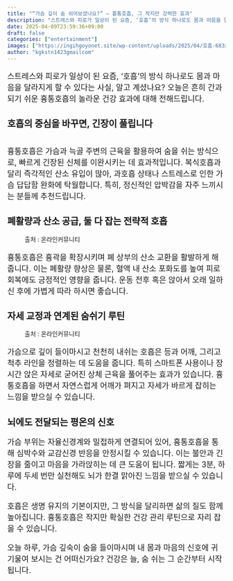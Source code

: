 ```yaml
---
title: "“가슴 깊이 숨 쉬어보셨나요?” – 흉통호흡, 그 작지만 강력한 효과"
description: "스트레스와 피로가 일상이 된 요즘, ‘호흡’의 방식 하나로도 몸과 마음을 달라지게 할 수 있다는 사실, 알고 계셨나요? 오늘은 흔히 간과되기 쉬운 흉통호흡의 놀라운 건강 효과에 대해 전해드립니다."
date: 2025-04-09T23:59:36+09:00
draft: false
categories: ["entertainment"]
images: ["https://ingihgoyonet.site/wp-content/uploads/2025/04/호흡-683x1024.jpg", "https://ingihgoyonet.site/wp-content/uploads/2025/04/폐-683x1024.jpg", "https://ingihgoyonet.site/wp-content/uploads/2025/04/자세-684x1024.jpg"]
author: "kgkstn1423gmailcom"
---
```


<p style="font-size:18px">스트레스와 피로가 일상이 된 요즘, ‘호흡’의 방식 하나로도 몸과 마음을 달라지게 할 수 있다는 사실, 알고 계셨나요? 오늘은 흔히 간과되기 쉬운 흉통호흡의 놀라운 건강 효과에 대해 전해드립니다.</p> <h2 >호흡의 중심을 바꾸면, 긴장이 풀립니다</h2> <figure ><img src="https://ingihgoyonet.site/wp-content/uploads/2025/04/호흡-683x1024.jpg" alt="" style="aspect-ratio:16/9;object-fit:cover"/></figure> <p style="font-size:18px">흉통호흡은 가슴과 늑골 주변의 근육을 활용하여 숨을 쉬는 방식으로, 빠르게 긴장된 신체를 이완시키는 데 효과적입니다. 복식호흡과 달리 즉각적인 산소 유입이 많아, 과호흡 상태나 스트레스로 인한 가슴 답답함 완화에 탁월합니다. 특히, 정신적인 압박감을 자주 느끼시는 분들께 추천드립니다.</p> <h2 >폐활량과 산소 공급, 둘 다 잡는 전략적 호흡</h2> <figure ><img src="https://ingihgoyonet.site/wp-content/uploads/2025/04/폐-683x1024.jpg" alt="" style="aspect-ratio:16/9;object-fit:cover"/><figcaption >출처 : 온라인커뮤니티</figcaption></figure> <p style="font-size:18px">흉통호흡은 흉곽을 확장시키며 폐 상부의 산소 교환을 활발하게 해줍니다. 이는 폐활량 향상은 물론, 혈액 내 산소 포화도를 높여 피로 회복에도 긍정적인 영향을 줍니다. 운동 전후 혹은 앉아서 오래 일하신 후에 가볍게 따라 하시면 좋습니다.</p> <h2 ><strong>자세 교정과 연계된 숨쉬기 루틴</strong></h2> <figure ><img src="https://ingihgoyonet.site/wp-content/uploads/2025/04/자세-684x1024.jpg" alt="" style="aspect-ratio:16/9;object-fit:cover"/><figcaption >출처 : 온라인커뮤니티</figcaption></figure> <p style="font-size:18px">가슴으로 깊이 들이마시고 천천히 내쉬는 호흡은 등과 어깨, 그리고 척추 라인을 정렬하는 데 도움을 줍니다. 특히 스마트폰 사용이나 장시간 앉은 자세로 굳어진 상체 근육을 풀어주는 효과가 있습니다. 흉통호흡을 하면서 자연스럽게 어깨가 펴지고 자세가 바르게 잡히는 느낌을 받으실 수 있습니다.</p> <h2 ><strong>뇌에도 전달되는 평온의 신호</strong></h2> <p style="font-size:18px">가슴 부위는 자율신경계와 밀접하게 연결되어 있어, 흉통호흡을 통해 심박수와 교감신경 반응을 안정시킬 수 있습니다. 이는 불안과 긴장을 줄이고 마음을 가라앉히는 데 큰 도움이 됩니다. 짧게는 3분, 하루에 두세 번만 실천해도 뇌가 한결 맑아진 느낌을 받으실 수 있습니다.</p> <p style="font-size:18px">호흡은 생명 유지의 기본이지만, 그 방식을 달리하면 삶의 질도 함께 높아집니다. 흉통호흡은 작지만 확실한 건강 관리 루틴으로 자리 잡을 수 있습니다.</p> <p style="font-size:18px">오늘 하루, 가슴 깊숙이 숨을 들이마시며 내 몸과 마음의 신호에 귀 기울여 보시는 건 어떠신가요? 건강은 늘, 숨 쉬는 그 순간부터 시작됩니다.</p>